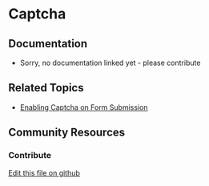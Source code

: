 # Captcha

## Documentation

* Sorry, no documentation linked yet - please contribute

## Related Topics

* [Enabling Captcha on Form Submission](https://portal.liferay.dev/docs/7-1/user/-/knowledge_base/u/enabling-captcha-on-form-submissions)

## Community Resources


### Contribute

[Edit this file on github](https://github.com/olafk/controlpanel-documentation-docs/blob/master/md/72en/com_liferay_configuration_admin_web_portlet_SystemSettingsPortlet/com.liferay.captcha.configuration.CaptchaConfiguration.md)
